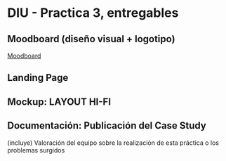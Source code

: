 # DIU - Practica 3, entregables

## Moodboard (diseño visual + logotipo)   

[Moodboard](Moodboard.png)

## Landing Page


## Mockup: LAYOUT HI-FI


## Documentación: Publicación del Case Study


(incluye) Valoración del equipo sobre la realización de esta práctica o los problemas surgidos
 
